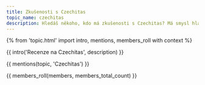 ```yaml
---
title: Zkušenosti s Czechitas
topic_name: czechitas
description: Hledáš někoho, kdo má zkušenosti s Czechitas? Má smysl hlásit se na jejich kurzy? Vyplatí se datová akademie?
---
```

{% from 'topic.html' import intro, mentions, members_roll with context %}

{{ intro('Recenze na Czechitas', description) }}

{{ mentions(topic, 'Czechitas') }}

{{ members_roll(members, members_total_count) }}
